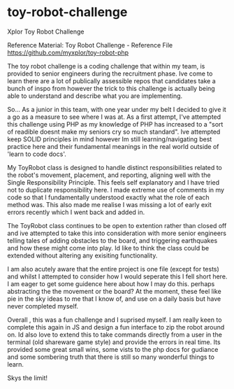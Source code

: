 # toy-robot-challenge
Xplor Toy Robot Challenge


Reference Material: 
Toy Robot Challenge - Reference File 
https://github.com/myxplor/toy-robot-php

The toy robot challenge is a coding challenge that within my team, is provided to senior engineers during the recruitment phase. Ive come to learn there are a lot of publically assessible repos that candidates take a bunch of inspo from however the trick to this challenge is actually being able to understand and describe what you are implementing. 

So... As a junior in this team, with one year under my belt I decided to give it a go as a measure to see where I was at. As a first attempt, I've attempted this challenge using PHP  as my knowledge of PHP has increased to a "sort of readible doesnt make my seniors cry so much standard". Ive attempted keep SOLID principles in mind however Im still learning/navigating best practice here and their fundamental meanings in the real world outside of 'learn to code docs'. 

My ToyRobot class is designed to handle distinct responsibilities related to the robot's movement, placement, and reporting, aligning well with the Single Responsibility Principle. This feels self explanatory and I have tried not to duplicate responsibility here. I made extreme use of comments in my code so that I fundamentally understood exactly what the role of each method was. This also made me realise I was missing a lot of early exit errors recently which I went back and added in.

The ToyRobot class continues to be open to extention rather than closed off and ive attempted to take this into consideration with more senior engineers telling tales of adding obstacles to the board, and triggering earthquakes and how these might come into play. Id like to think the class could be extended without altering any exisiting functionality.

I am also acutely aware that the entire project is one file (except for tests) and whilst I attempted to consider how I would seperate this I fell short here. I am eager to get some guidence here about how I may do this. perhaps abstracting the the movement or the board? At the moment, these feel like pie in the sky ideas to me that I know of, and use on a daily basis but have never completed myself. 

Overall , this was a fun challenge and I suprised myself. I am really keen to complete this again in JS and design a fun interface to zip the robot around on. Id also love to extend this to take commands directly from a user in the terminal (old shareware game style) and provide the errors in real time. Its provided some great small wins, some vists to the php docs for gudiance and some sombering truth that there is still so many wonderful things to learn.

Skys the limit!


